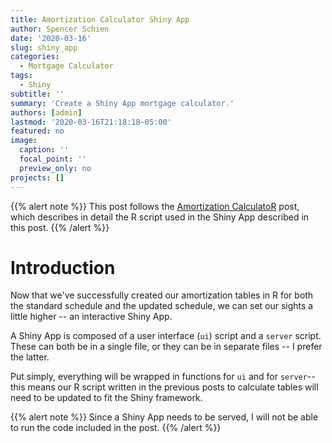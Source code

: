 ```yaml
---
title: Amortization Calculator Shiny App
author: Spencer Schien
date: '2020-03-16'
slug: shiny_app
categories:
  - Mortgage Calculator
tags:
  - Shiny
subtitle: ''
summary: 'Create a Shiny App mortgage calculator.'
authors: [admin]
lastmod: '2020-03-16T21:18:18-05:00'
featured: no
image:
  caption: ''
  focal_point: ''
  preview_only: no
projects: []
---
```


{{% alert note %}}
This post follows the [Amortization CalculatoR](https://spencerschien.info/post/amortization_calculator/initial_post/creating-amortization-tables-in-r/) post, which describes in detail the R script used in the Shiny App described in this post.
{{% /alert %}}

# Introduction

Now that we've successfully created our amortization tables in R for both the standard schedule and the updated schedule, we can set our sights a little higher -- an interactive Shiny App.

A Shiny App is composed of a user interface (`ui`) script and a `server` script.  These can both be in a single file, or they can be in separate files -- I prefer the latter.

Put simply, everything will be wrapped in functions for `ui` and for `server`-- this means our R script written in the previous posts to calculate tables will need to be updated to fit the Shiny framework.

{{% alert note %}}
Since a Shiny App needs to be served, I will not be able to run the code included in the post.
{{% /alert %}}
